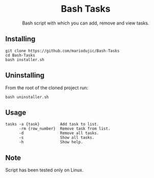 <h1 align="center">Bash Tasks</h1>
<p align="center">Bash script with which you can add, remove and view tasks.</p>

## Installing

```
git clone https://github.com/mariodujic/Bash-Tasks
cd Bash-Tasks
bash installer.sh
```

## Uninstalling

From the root of the cloned project run:
```
bash uninstaller.sh
```

## Usage

```
tasks -a {task}         Add task to list.
      -rm {row_number}  Remove task from list.
      -d                Remove all tasks.
      -s                Show all tasks.
      -h                Show help.
```

## Note

Script has been tested only on Linux.